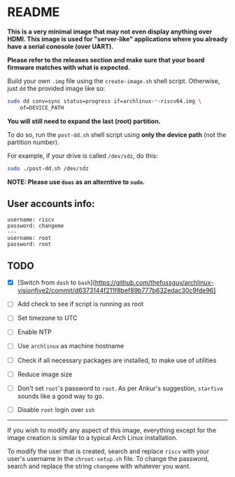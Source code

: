 # README

**This is a very minimal image that may not even display anything over HDMI.
This image is used for "server-like" applications where you already have a
serial conosole (over UART).**

**Please refer to the releases section and make sure that your board firmware
matches with what is expected.**

Build your own `.img` file using the `create-image.sh` shell script. Otherwise,
just `dd` the provided image like so:

```bash
sudo dd conv=sync status=progress if=archlinux-*-riscv64.img \
    of=DEVICE_PATH
```

**You will still need to expand the last (root) partition.**

To do so, run the `post-dd.sh` shell script using **only the device path**
(not the partition number).

For example, if your drive is called `/dev/sdz`, do this:

```bash
sudo ./post-dd.sh /dev/sdz
```

**NOTE: Please use `doas` as an alterntive to `sudo`.**


## User accounts info:

```
username: riscv
password: changeme
---
username: root
password: root
```


## TODO

 - [x] [Switch from `dash` to `bash`](https://github.com/thefossguy/archlinux-visionfive2/commit/d6373144f211f8bef89b777b632edac30c9fde96]
 - [ ] Add check to see if script is running as root
 - [ ] Set timezone to UTC
 - [ ] Enable NTP
 - [ ] Use `archlinux` as machine hostname
 - [ ] Check if all necessary packages are installed, to make use of utilities
 - [ ] Reduce image size
 - [ ] Don't set `root`'s password to `root`. As per Ankur's suggestion,
 `starfive` sounds like a good way to go.
 - [ ] Disable `root` login over `ssh`


---

If you wish to modify any aspect of this image, everything except for the image
creation is similar to a typical Arch Linux installation.

To modify the user that is created, search and replace `riscv` with your user's
username in the `chroot-setup.sh` file. To change the password, search and
replace the string `changeme` with whatever you want.
